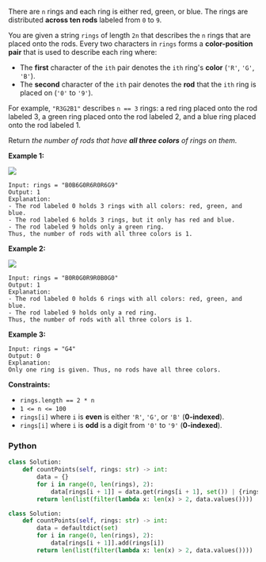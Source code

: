 There are  `n`  rings and each ring is either red, green, or blue. The rings are distributed  **across ten rods**  labeled from  `0`  to  `9`.

You are given a string  `rings`  of length  `2n`  that describes the  `n`  rings that are placed onto the rods. Every two characters in  `rings`  forms a  **color-position pair**  that is used to describe each ring where:

-   The  **first**  character of the  `ith`  pair denotes the  `ith`  ring's  **color**  (`'R'`,  `'G'`,  `'B'`).
-   The  **second**  character of the  `ith`  pair denotes the  **rod**  that the  `ith`  ring is placed on (`'0'`  to  `'9'`).

For example,  `"R3G2B1"`  describes  `n == 3`  rings: a red ring placed onto the rod labeled 3, a green ring placed onto the rod labeled 2, and a blue ring placed onto the rod labeled 1.

Return  _the number of rods that have  **all three colors**  of rings on them._

**Example 1:**

![](https://assets.leetcode.com/uploads/2021/11/23/ex1final.png)
```
Input: rings = "B0B6G0R6R0R6G9"
Output: 1
Explanation: 
- The rod labeled 0 holds 3 rings with all colors: red, green, and blue.
- The rod labeled 6 holds 3 rings, but it only has red and blue.
- The rod labeled 9 holds only a green ring.
Thus, the number of rods with all three colors is 1.
```

**Example 2:**

![](https://assets.leetcode.com/uploads/2021/11/23/ex2final.png)
```
Input: rings = "B0R0G0R9R0B0G0"
Output: 1
Explanation: 
- The rod labeled 0 holds 6 rings with all colors: red, green, and blue.
- The rod labeled 9 holds only a red ring.
Thus, the number of rods with all three colors is 1.
```

**Example 3:**
```
Input: rings = "G4"
Output: 0
Explanation: 
Only one ring is given. Thus, no rods have all three colors.
```

**Constraints:**

- `rings.length == 2 * n`
- `1 <= n <= 100`
- `rings[i]`  where  `i`  is  **even**  is either  `'R'`,  `'G'`, or  `'B'`  (**0-indexed**).
- `rings[i]`  where  `i`  is  **odd**  is a digit from  `'0'`  to  `'9'`  (**0-indexed**).


### Python
```python
class Solution:
    def countPoints(self, rings: str) -> int:
        data = {}
        for i in range(0, len(rings), 2):
            data[rings[i + 1]] = data.get(rings[i + 1], set()) | {rings[i]}
        return len(list(filter(lambda x: len(x) > 2, data.values())))
```

```python
class Solution:
    def countPoints(self, rings: str) -> int:
        data = defaultdict(set)
        for i in range(0, len(rings), 2):
            data[rings[i + 1]].add(rings[i])
        return len(list(filter(lambda x: len(x) > 2, data.values())))
```